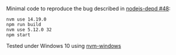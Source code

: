 Minimal code to reproduce the bug described in [nodejs-depd #48](https://github.com/dougwilson/nodejs-depd/pull/48):

    nvm use 14.19.0
    npm run build
    nvm use 5.12.0 32
    npm start

Tested under Windows 10 using [nvm-windows](https://github.com/coreybutler/nvm-windows/)

